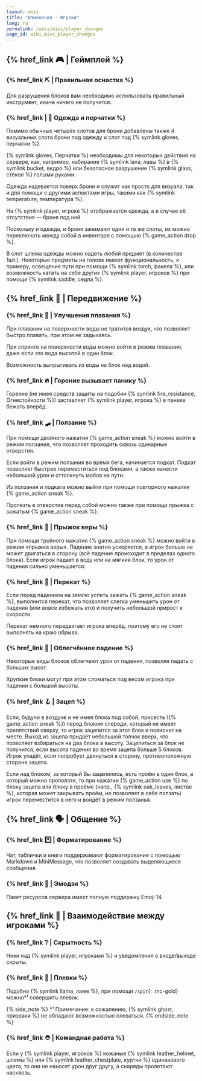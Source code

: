```yaml
---
layout: wiki
title: "Изменения — Игроки"
lang: ru
permalink: /wiki/misc/player_changes
page_id: wiki_misc_player_changes
---
```


## {% href_link 🎮️ | Геймплей %}

### {% href_link ⛏️ | Правильная оснастка %}
Для разрушения блоков вам необходимо использовать правильный инструмент, иначе ничего не получится.

### {% href_link | 👕 Одежда и перчатки %}
Помимо обычных четырёх слотов для брони добавлены также 4 визуальных слота брони под одежду и слот под {% symlink gloves, перчатки %}.

{% symlink gloves, Перчатки %} необходимы для некоторых действий на сервере, как, например, набирание {% symlink lava, лавы %} в {% symlink bucket, ведро %} или безопасное разрушение {% symlink glass, стёкол %} голыми руками.

Одежда надевается поверх брони и служит как просто для визуала, так и для помощи с другими аспектами игры, такими как {% symlink temperature, температура %}.

На {% symlink player, игроке %} отображается одежда, а в случае её отсутствия — броня под ней.

Поскольку и одежда, и броня занимают одни и те же слоты, их можно переключать между собой в инвентаре с помощью {% game_action drop %}.

В слот шлема одежды можно надеть _любой_ предмет (в количестве 1шт.). Некоторые предметы на голове имеют функциональность, к примеру, освещение пути при помощи {% symlink torch, факела %}, или возможность катать на себе других {% symlink player, игроков %} при помощи {% symlink saddle, седла %}.



## {% href_link 🤸 | Передвижение %}

### {% href_link 🌊 | Улучшения плавания %}
При плавании на поверхности воды не тратится воздух, что позволяет быстро плавать, при этом не задыхаясь.

При спринте на поверхности воды можно войти в режим плавания, даже если это вода высотой в один блок.

Возможность выпрыгивать из воды на блок над водой.

### {% href_link 🔥 | Горение вызывает панику %}
Горение (не имея средств защиты на подобии {% symlink fire_resistance, Огнестойкости %}) заставляет {% symlink player, игрока %} в панике бежать вперёд.

### {% href_link 🛹 | Ползание %}
При помощи двойного нажатия {% game_action sneak %} можно войти в режим ползания, что позволяет проходить сквозь одинарные отверстия.

Если войти в режим ползания во время бега, начинается подкат. Подкат позволяет быстрее переместиться под блоками, а также нанести небольшой урон и оттолкнуть мобов на пути.

Из ползания и подката можно выйти при помощи повторного нажатия {% game_action sneak %}.

Пролезть в отверстие перед собой можно также при помощи прыжка с зажатым {% game_action sneak %}.

### {% href_link 💨 | Прыжок веры %}
При помощи тройного нажатия {% game_action sneak %} можно войти в режим «прыжка веры». Падение знатно ускоряется, а игрок больше не может двигаться в сторону (всё падение происходит в пределах одного блока). Если игрок падает в воду или на мягкий блок, то урон от падения сильно уменьшается.

### {% href_link 🍥 | Перекат %}
Если перед падением на землю успеть зажать {% game_action sneak %}, выполнится перекат, что позволяет слегка уменьшить урон от падения (или вовсе избежать его) и получить небольшой прирост к скорости.

Перекат немного передвигает игрока вперёд, поэтому его не стоит выполнять на краю обрыва.

### {% href_link 🌾 | Облегчённое падение %}
Некоторые виды блоков облегчают урон от падения, позволяя падать с больших высот.

Хрупкие блоки могут при этом сломаться под весом игрока при падении с большой высоты.

### {% href_link 🪝 | Зацеп %}
Если, будучи в воздухе и не имея блока под собой, присесть ({% game_action sneak %}) перед блоком спереди, который не имеет препятствий сверху, то игрок зацепится за этот блок и повиснет на месте. Выход из зацепа придаёт небольшой толчок вверх, что позволяет взбираться на два блока в высоту. Зацепиться за блок не получится, если высота падения во время зацепа больше 5 блоков. Игрок упадёт, если попробует двинуться в сторону, противоположную стороне зацепа.

Если над блоком, за который Вы зацепились, есть проём в один блок, в который можно проползти, то при нажатии {% game_action use %} по блоку зацепа или блоку в проёме (напр., {% symlink oak_leaves, листве %}, которая может закрывать проём, но позволяет в себе ползать) игрок переместится в него и войдёт в режим ползанья.



## {% href_link 🗣️ | Общение %}

### {% href_link *️⃣ | Форматирование %}
Чат, таблички и книги поддерживают форматирование с помощью Markdown и MiniMessage, что позволяет создавать выделяющиеся сообщения.

### {% href_link 💖 | Эмодзи %}
Пакет ресурсов сервера имеет полную поддержку Emoji 14.



## {% href_link 🤝 | Взаимодействие между игроками %}

### {% href_link ❔ | Скрытность %}
Ники над {% symlink player, игроками %} и уведомления о входе/выходе скрыты.

### {% href_link 🦙 | Плевки %}
Подобно {% symlink llama, ламе %}, при помощи `/spit`{: .mc-gold} можно*¹ совершить плевок.

{% side_note %}
*¹ Примечание: к сожалению, {% symlink ghost, призраки %} не обладают возможностью плеваться.
{% endside_note %}

### {% href_link ⛑️ | Командная работа %}
Если у {% symlink player, игроков %} кожаные {% symlink leather_helmet, шлемы %} или {% symlink leather_chestplate, куртки %} одинакового цвета, то они не наносят урон друг другу, а снаряды пролетают насквозь.
